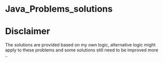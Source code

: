 # Java_Problems_solutions
# Disclaimer
The solutions are provided based on my own logic, alternative logic might apply to these problems and some solutions still need to be improved more ..  
